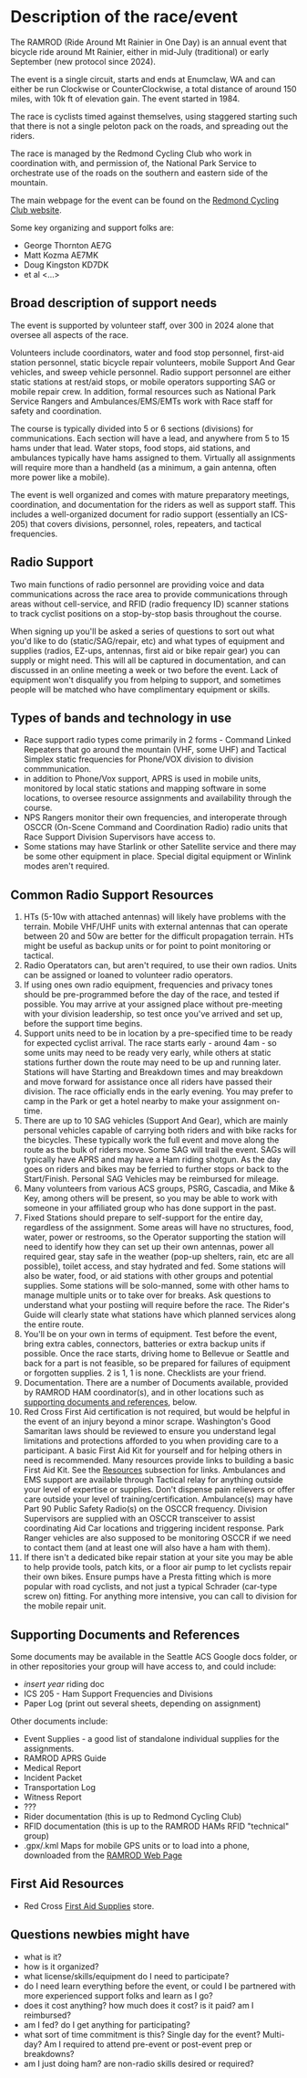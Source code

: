 
# Description of the race/event

The RAMROD (Ride Around Mt Rainier in One Day) is an annual event that bicycle ride around Mt Rainier, either in mid-July (traditional) or early September (new protocol since 2024).

The event is a single circuit, starts and ends at Enumclaw, WA and can either be run Clockwise or CounterClockwise, a total distance of around 150 miles, with 10k ft of elevation gain.  The event started in 1984.

The race is cyclists timed against themselves, using staggered starting such that there is not a single peloton pack on the roads, and spreading out the riders.

The race is managed by the Redmond Cycling Club who work in coordination with, and permission of, the National Park Service to orchestrate use of the roads on the southern and eastern side of the mountain.

The main webpage for the event can be found on the [Redmond Cycling Club website](http://redmondcyclingclub.org/RAMROD/RAMROD.html).

Some key organizing and support folks are:

- George Thornton AE7G
- Matt Kozma AE7MK
- Doug Kingston KD7DK
- et al
<...>

## Broad description of support needs

The event is supported by volunteer staff, over 300 in 2024 alone that oversee all aspects of the race.  

Volunteers include coordinators, water and food stop personnel, first-aid station personnel, static bicycle repair volunteers, mobile Support And Gear vehicles, and sweep vehicle personnel. Radio support personnel are either static stations at rest/aid stops, or mobile operators supporting SAG or mobile repair crew. 
In addition, formal resources such as National Park Service Rangers and Ambulances/EMS/EMTs work with Race staff for safety and coordination.

The course is typically divided into 5 or 6 sections (divisions) for communications. Each section will have a lead, and anywhere from 5 to 15 hams under that lead.  Water stops, food stops, aid stations, and ambulances typically have hams assigned to them.  Virtually all assignments will require more than a handheld (as a minimum, a gain antenna, often more power like a mobile).

The event is well organized and comes with mature preparatory meetings, coordination, and documentation for the riders as well as support staff. This includes a well-organized document for radio support (essentially an ICS-205) that covers divisions, personnel, roles, repeaters, and tactical frequencies.  

## Radio Support

Two main functions of radio personnel are providing voice and data communications across the race area to provide communications through areas without cell-service, and RFID (radio frequency ID) scanner stations to track cyclist positions on a stop-by-stop basis throughout the course.

When signing up you'll be asked a series of questions to sort out what you'd like to do (static/SAG/repair, etc) and what types of equipment and supplies (radios, EZ-ups, antennas, first aid or bike repair gear) you can supply or might need. This will all be captured in documentation, and can discussed in an online meeting a week or two before the event. Lack of equipment won't disqualify you from helping to support, and sometimes people will be matched who have complimentary equipment or skills. 

## Types of bands and technology in use

- Race support radio types come primarily in 2 forms - Command Linked Repeaters that go around the mountain (VHF, some UHF) and Tactical Simplex static frequencies for Phone/VOX division to division commmunication.
- in addition to Phone/Vox support, APRS is used in mobile units, monitored by local static stations and mapping software in some locations, to oversee resource assignments and availability through the course.
- NPS Rangers monitor their own frequencies, and interoperate through OSCCR (On-Scene Command and Coordination Radio) radio units that Race Support Division Supervisors have access to.
- Some stations may have Starlink or other Satellite service and there may be some other equipment in place. Special digital equipment or Winlink modes aren't required.

## Common Radio Support Resources

1. HTs (5-10w with attached antennas) will likely have problems with the terrain. Mobile VHF/UHF units with external antennas that can operate between 20 and 50w are better for the difficult propagation terrain. HTs might be useful as backup units or for point to point monitoring or tactical.
2. Radio Operatators can, but aren't required, to use their own radios. Units can be assigned or loaned to volunteer radio operators.
3. If using ones own radio equipment, frequencies and privacy tones should be pre-programmed before the day of the race, and tested if possible. You may arrive at your assigned place without pre-meeting with your division leadership, so test once you've arrived and set up, before the support time begins.
4. Support units need to be in location by a pre-specified time to be ready for expected cyclist arrival. The race starts early - around 4am - so some units may need to be ready very early, while others at static stations further down the route may need to be up and running later. Stations will have Starting and Breakdown times  and may breakdown and move forward for assistance once all riders have passed their division. The race officially ends in the early evening. You may prefer to camp in the Park or get a hotel nearby to make your assignment on-time.
5. There are up to 10 SAG vehicles (Support And Gear), which are mainly personal vehicles capable of carrying both riders and with bike racks for the bicycles.  These typically work the full event and move along the route as the bulk of riders move. Some SAG will trail the event. SAGs will typically have APRS and may have a Ham riding shotgun. As the day goes on riders and bikes may be ferried to further stops or back to the Start/Finish. Personal SAG Vehicles may be reimbursed for mileage.
6. Many volunteers from various ACS groups, PSRG, Cascadia, and Mike & Key, among others will be present, so you may be able to work with someone in your affiliated group who has done support in the past.
7. Fixed Stations should prepare to self-support for the entire day, regardless of the assignment. Some areas will have no structures, food, water, power or restrooms, so the Operator supporting the station will need to identify how they can set up their own antennas, power all required gear, stay safe in the weather (pop-up shelters, rain, etc are all possible), toilet access, and stay hydrated and fed. Some stations will also be water, food, or aid stations with other groups and potential supplies. Some stations will be solo-manned, some with other hams to manage multiple units or to take over for breaks. Ask questions to understand what your postiing will require before the race. The Rider's Guide will clearly state what stations have which planned services along the entire route.
8. You'll be on your own in terms of equipment. Test before the event, bring extra cables, connectors, batteries or extra backup units if possible. Once the race starts, driving home to Bellevue or Seattle and back for a part is not feasible, so be prepared for failures of equipment or forgotten supplies. 2 is 1, 1 is none. Checklists are your friend.
9. Documentation. There are a number of Documents available, provided by RAMROD HAM coordinator(s), and in other locations such as [supporting documents and references](#supporting-documents-and-references), below.
10. Red Cross First Aid certification is not required, but would be helpful in the event of an injury beyond a minor scrape. Washington's Good Samaritan laws should be reviewed to ensure you understand legal limitations and protections afforded to you when providing care to a participant. A basic First Aid Kit for yourself and for helping others in need is recommended. Many resources provide links to building a basic First Aid Kit. See the [Resources](#first-aid-resources) subsection for links. Ambulances and EMS support are available through Tactical relay for anything outside your level of expertise or supplies. Don't dispense pain relievers or offer care outside your level of training/certification. Ambulance(s) may have Part 90 Public Safety Radio(s) on the OSCCR frequency. Division Supervisors are supplied with an OSCCR transceiver to assist coordinating Aid Car locations and triggering incident response. Park Ranger vehicles are also supposed to be monitoring OSCCR if we need to contact them (and at least one will also have a ham with them).
11. If there isn't a dedicated bike repair station at your site you may be able to help provide tools, patch kits, or a floor air pump to let cyclists repair their own bikes. Ensure pumps have a Presta fitting which is more popular with road cyclists, and not just a typical Schrader (car-type screw on) fitting. For anything more intensive, you can call to division for the mobile repair unit.

## Supporting Documents and References

Some documents may be available in the Seattle ACS Google docs folder, or in other repositories your group will have access to, and could include:

- *insert year*  riding doc
- ICS 205 - Ham Support Frequencies and Divisions
- Paper Log (print out several sheets, depending on assignment)

Other documents include:

- Event Supplies - a good list of standalone individual supplies for the assignments.
- RAMROD APRS Guide
- Medical Report
- Incident Packet
- Transportation Log
- Witness Report
- ???
- Rider documentation (this is up to Redmond Cycling Club)
- RFID documentation (this is up to the RAMROD HAMs RFID "technical" group)
- .gpx/.kml Maps for mobile GPS units or to load into a phone, downloaded from the [RAMROD Web Page](http://redmondcyclingclub.org/RAMROD/RAMROD.html)

## First Aid Resources

- Red Cross [First Aid Supplies](https://www.redcross.org/store/first-aid-supplies) store.

## Questions newbies might have

- what is it?
- how is it organized?
- what license/skills/equipment do I need to participate?
- do I need learn everything before the event, or could I be partnered with more experienced support folks and learn as I go?
- does it cost anything? how much does it cost? is it paid? am I reimbursed? 
- am I fed? do I get anything for participating?
- what sort of time commitment is this? Single day for the event? Multi-day? Am I required to attend pre-event or post-event prep or breakdowns?
- am I just doing ham? are non-radio skills desired or required?
